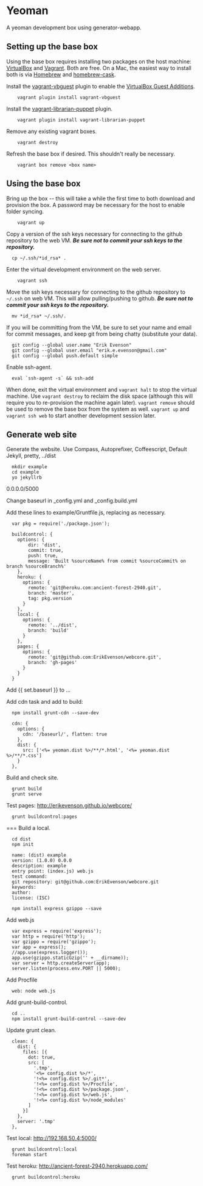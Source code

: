# Yeoman

A yeoman development box using generator-webapp.

## Setting up the base box

Using the base box requires installing two packages on the host machine: [VirtualBox](https://www.virtualbox.org/) and [Vagrant](http://www.vagrantup.com/).  Both are free.  On a Mac, the easiest way to install both is via [Homebrew](http://mxcl.github.io/homebrew/) and [homebrew-cask](https://github.com/phinze/homebrew-cask).

Install the [vagrant-vbguest](https://github.com/dotless-de/vagrant-vbguest) plugin to enable the [VirtualBox Guest Additions](https://www.virtualbox.org/manual/ch04.html).

```
	vagrant plugin install vagrant-vbguest
```

Install the [vagrant-librarian-puppet](https://github.com/mhahn/vagrant-librarian-puppet) plugin.

```
	vagrant plugin install vagrant-librarian-puppet
```

Remove any existing vagrant boxes.
	
```
	vagrant destroy
```

Refresh the base box if desired.  This shouldn't really be necessary.

```
	vagrant box remove <box name>
```

## Using the base box

Bring up the box -- this will take a while the first time to both download and provision the box.  A password may be necessary for the host to enable folder syncing.

```
	vagrant up
```

Copy a version of the ssh keys necessary for connecting to the github repository to the web VM.  ***Be sure not to commit your ssh keys to the repository.***

```
  cp ~/.ssh/*id_rsa* .
```

Enter the virtual development environment on the web server.

```
	vagrant ssh
```

Move the ssh keys necessary for connecting to the github repository to `~/.ssh` on web VM.  This will allow pulling/pushing to github.  ***Be sure not to commit your ssh keys to the repository.***

```
  mv *id_rsa* ~/.ssh/.
```

If you will be committing from the VM, be sure to set your name and email for commit messages, and keep git from being chatty (substitute your data).

```
  git config --global user.name "Erik Evenson"
  git config --global user.email "erik.e.evenson@gmail.com"
  git config --global push.default simple
```

Enable ssh-agent.

```
  eval `ssh-agent -s` && ssh-add
```

When done, exit the virtual environment and `vagrant halt` to stop the virtual machine.  Use `vagrant destroy` to reclaim the disk space (although this will require you to re-provision the machine again later).  `vagrant remove` should be used to remove the base box from the system as well.  `vagrant up` and `vagrant ssh web` to start another development session later.

## Generate web site

Generate the website.  Use Compass, Autoprefixer, Coffeescript, Default Jekyll, pretty, ../dist

```
  mkdir example
  cd example
  yo jekyllrb
```

0.0.0.0/5000

Change baseurl in _config.yml and _config.build.yml

Add these lines to example/Gruntfile.js, replacing as necessary.

```
  var pkg = require('./package.json');
```

```
  buildcontrol: {
    options: {
        dir: 'dist',
        commit: true,
        push: true,
        message: 'Built %sourceName% from commit %sourceCommit% on branch %sourceBranch%'
    },
    heroku: {
      options: {
        remote: 'git@heroku.com:ancient-forest-2940.git',
        branch: 'master',
        tag: pkg.version
      }
    },
    local: {
      options: {
        remote: '../dist',
        branch: 'build'
      }
    },
    pages: {
      options: {
        remote: 'git@github.com:ErikEvenson/webcore.git',
        branch: 'gh-pages'
      }
    }
  }
```

Add {{ set.baseurl }} to ...

Add cdn task and add to build:
```
  npm install grunt-cdn --save-dev
```

```
  cdn: {
    options: {
      cdn: '/baseurl/', flatten: true
    },
    dist: {
      src: ['<%= yeoman.dist %>/**/*.html', '<%= yeoman.dist %>/**/*.css']
    }
  },
```

Build and check site.

```
  grunt build
  grunt serve
```

Test pages: http://erikevenson.github.io/webcore/

```
  grunt buildcontrol:pages
```


===
Build a local.

```
  cd dist
  npm init

  name: (dist) example
  version: (1.0.0) 0.0.0
  description: example
  entry point: (index.js) web.js
  test command: 
  git repository: git@github.com:ErikEvenson/webcore.git
  keywords: 
  author: 
  license: (ISC)

  npm install express gzippo --save

```

Add web.js

```
  var express = require('express');
  var http = require('http');
  var gzippo = require('gzippo');
  var app = express();
  //app.use(express.logger());
  app.use(gzippo.staticGzip('' + __dirname));
  var server = http.createServer(app);
  server.listen(process.env.PORT || 5000);
```

Add Procfile

```
  web: node web.js
```

Add grunt-build-control.

```
  cd ..
  npm install grunt-build-control --save-dev
```


Update grunt clean.

```
  clean: {
    dist: {
      files: [{
        dot: true,
        src: [
          '.tmp',
          '<%= config.dist %>/*',
          '!<%= config.dist %>/.git*',
          '!<%= config.dist %>/Procfile',
          '!<%= config.dist %>/package.json',
          '!<%= config.dist %>/web.js',
          '!<%= config.dist %>/node_modules'
        ]
      }]
    },
    server: '.tmp'
  },
```

Test local: http://192.168.50.4:5000/

```
  grunt buildcontrol:local
  foreman start
```


Test heroku: http://ancient-forest-2940.herokuapp.com/

```
  grunt buildcontrol:heroku
```
